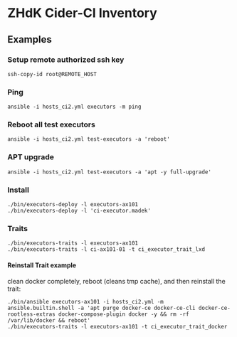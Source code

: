 ZHdK Cider-CI Inventory
=======================

Examples
--------


### Setup remote authorized ssh key

    ssh-copy-id root@REMOTE_HOST


### Ping

    ansible -i hosts_ci2.yml executors -m ping

### Reboot all test executors

    ansible -i hosts_ci2.yml test-executors -a 'reboot'


### APT upgrade

    ansible -i hosts_ci2.yml test-executors -a 'apt -y full-upgrade'

### Install

    ./bin/executors-deploy -l executors-ax101
    ./bin/executors-deploy -l 'ci-executor.madek'

### Traits


    ./bin/executors-traits -l executors-ax101
    ./bin/executors-traits -l ci-ax101-01 -t ci_executor_trait_lxd


#### Reinstall Trait example

clean docker completely, reboot (cleans tmp cache), and then reinstall the trait:

    ./bin/ansible executors-ax101 -i hosts_ci2.yml -m ansible.builtin.shell -a 'apt purge docker-ce docker-ce-cli docker-ce-rootless-extras docker-compose-plugin docker -y && rm -rf /var/lib/docker && reboot'
    ./bin/executors-traits -l executors-ax101 -t ci_executor_trait_docker



